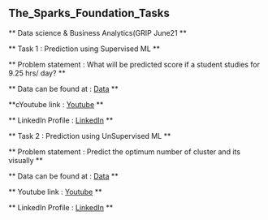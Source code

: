 ## The_Sparks_Foundation_Tasks

** Data science & Business Analytics(GRIP June21 **

** Task 1 : Prediction using Supervised ML **

** Problem statement : What will be predicted score if a student studies for 9.25 hrs/ day? **

** Data can be found at : [Data](http://bit.ly/w-data) **

**cYoutube link :  [Youtube](https://youtu.be/7CIPGMCVoX4) **

** LinkedIn Profile : [LinkedIn](https://www.linkedin.com/in/rishabhrathore) **

** Task 2 : Prediction using UnSupervised ML **

** Problem statement : Predict the optimum number of cluster and its visually **

** Data can be found at : [Data]() **

** Youtube link :  [Youtube]() **

** LinkedIn Profile : [LinkedIn](https://www.linkedin.com/in/rishabhrathore) **




